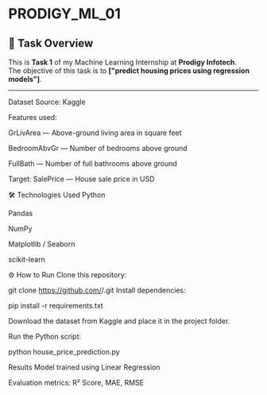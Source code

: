 # PRODIGY_ML_01

## 📌 Task Overview
This is **Task 1** of my Machine Learning Internship at **Prodigy Infotech**.  
The objective of this task is to **["predict housing prices using regression models"]**.

---

Dataset
Source: Kaggle

Features used:

GrLivArea — Above-ground living area in square feet

BedroomAbvGr — Number of bedrooms above ground

FullBath — Number of full bathrooms above ground

Target: SalePrice — House sale price in USD

🛠️ Technologies Used
Python

Pandas

NumPy

Matplotlib / Seaborn

scikit-learn

⚙️ How to Run
Clone this repository:

git clone https://github.com/<your-username>/<repo-name>.git
Install dependencies:

pip install -r requirements.txt

Download the dataset from Kaggle and place it in the project folder.

Run the Python script:

python house_price_prediction.py

Results
Model trained using Linear Regression

Evaluation metrics: R² Score, MAE, RMSE
